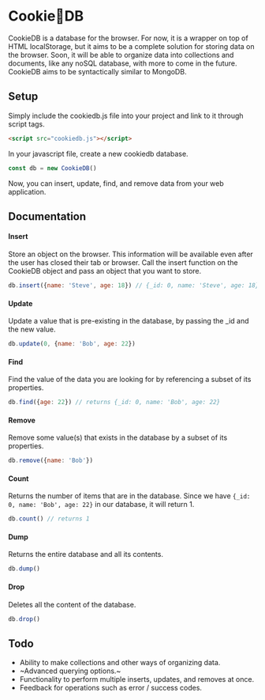 # Cookie:cookie:DB

CookieDB is a database for the browser. For now, it is a wrapper on top of HTML localStorage, but it aims to be a complete solution for storing data on the browser. Soon, it will be able to organize data into collections and documents, like any noSQL database, with more to come in the future. CookieDB aims to be syntactically similar to MongoDB.

## Setup
Simply include the cookiedb.js file into your project and link to it through script tags.

```html
<script src="cookiedb.js"></script>
```

In your javascript file, create a new cookiedb database.

```javascript
const db = new CookieDB()
```

Now, you can insert, update, find, and remove data from your web application.

## Documentation
#### Insert
Store an object on the browser. This information will be available even after the user has closed their tab or browser. Call the insert function on the CookieDB object and pass an object that you want to store.
```javascript
db.insert({name: 'Steve', age: 18}) // {_id: 0, name: 'Steve', age: 18}
```

#### Update
Update a value that is pre-existing in the database, by passing the _id and the new value.
```javascript
db.update(0, {name: 'Bob', age: 22})
```

#### Find
Find the value of the data you are looking for by referencing a subset of its properties.
```javascript
db.find({age: 22}) // returns {_id: 0, name: 'Bob', age: 22} 
```

#### Remove
Remove some value(s) that exists in the database by a subset of its properties.
```javascript
db.remove({name: 'Bob'})
```

#### Count
Returns the number of items that are in the database. Since we have `{_id: 0, name: 'Bob', age: 22}` in our database, it will return 1.
```javascript
db.count() // returns 1
```

#### Dump
Returns the entire database and all its contents.
```javascript
db.dump()
```

#### Drop
Deletes all the content of the database.
```javascript
db.drop()
```

## Todo
* Ability to make collections and other ways of organizing data.
* ~Advanced querying options.~
* Functionality to perform multiple inserts, updates, and removes at once.
* Feedback for operations such as error / success codes.
